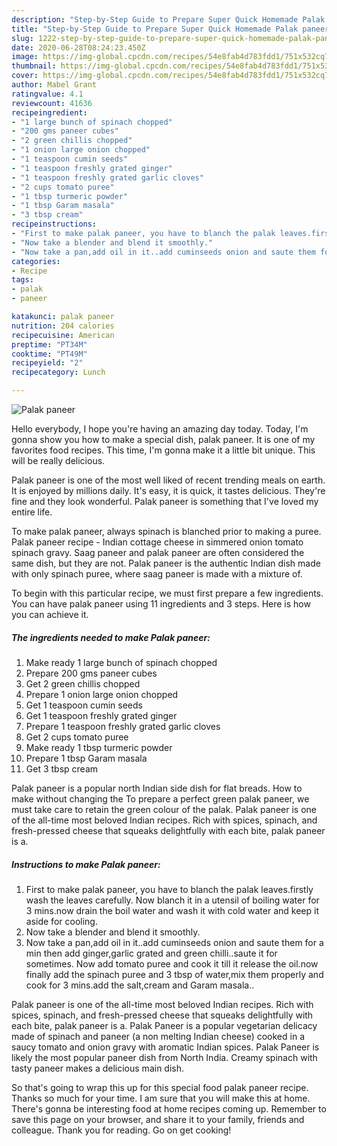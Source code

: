 ```yaml
---
description: "Step-by-Step Guide to Prepare Super Quick Homemade Palak paneer"
title: "Step-by-Step Guide to Prepare Super Quick Homemade Palak paneer"
slug: 1222-step-by-step-guide-to-prepare-super-quick-homemade-palak-paneer
date: 2020-06-28T08:24:23.450Z
image: https://img-global.cpcdn.com/recipes/54e8fab4d783fdd1/751x532cq70/palak-paneer-recipe-main-photo.jpg
thumbnail: https://img-global.cpcdn.com/recipes/54e8fab4d783fdd1/751x532cq70/palak-paneer-recipe-main-photo.jpg
cover: https://img-global.cpcdn.com/recipes/54e8fab4d783fdd1/751x532cq70/palak-paneer-recipe-main-photo.jpg
author: Mabel Grant
ratingvalue: 4.1
reviewcount: 41636
recipeingredient:
- "1 large bunch of spinach chopped"
- "200 gms paneer cubes"
- "2 green chillis chopped"
- "1 onion large onion chopped"
- "1 teaspoon cumin seeds"
- "1 teaspoon freshly grated ginger"
- "1 teaspoon freshly grated garlic cloves"
- "2 cups tomato puree"
- "1 tbsp turmeric powder"
- "1 tbsp Garam masala"
- "3 tbsp cream"
recipeinstructions:
- "First to make palak paneer, you have to blanch the palak leaves.firstly wash the leaves carefully. Now blanch it in a utensil of boiling water for 3 mins.now drain the boil water and wash it with cold water and keep it aside for cooling."
- "Now take a blender and blend it smoothly."
- "Now take a pan,add oil in it..add cuminseeds onion and saute them for a min then add ginger,garlic grated and green chilli..saute it for sometimes. Now add tomato puree and cook it till it release the oil.now finally add the spinach puree and 3 tbsp of water,mix them properly and cook for 3 mins.add the salt,cream and Garam masala.."
categories:
- Recipe
tags:
- palak
- paneer

katakunci: palak paneer 
nutrition: 204 calories
recipecuisine: American
preptime: "PT34M"
cooktime: "PT49M"
recipeyield: "2"
recipecategory: Lunch

---
```



![Palak paneer](https://img-global.cpcdn.com/recipes/54e8fab4d783fdd1/751x532cq70/palak-paneer-recipe-main-photo.jpg)

Hello everybody, I hope you're having an amazing day today. Today, I'm gonna show you how to make a special dish, palak paneer. It is one of my favorites food recipes. This time, I'm gonna make it a little bit unique. This will be really delicious.

Palak paneer is one of the most well liked of recent trending meals on earth. It is enjoyed by millions daily. It's easy, it is quick, it tastes delicious. They're fine and they look wonderful. Palak paneer is something that I've loved my entire life.

To make palak paneer, always spinach is blanched prior to making a puree. Palak paneer recipe - Indian cottage cheese in simmered onion tomato spinach gravy. Saag paneer and palak paneer are often considered the same dish, but they are not. Palak paneer is the authentic Indian dish made with only spinach puree, where saag paneer is made with a mixture of.


To begin with this particular recipe, we must first prepare a few ingredients. You can have palak paneer using 11 ingredients and 3 steps. Here is how you can achieve it.

<!--inarticleads1-->

##### The ingredients needed to make Palak paneer:

1. Make ready 1 large bunch of spinach chopped
1. Prepare 200 gms paneer cubes
1. Get 2 green chillis chopped
1. Prepare 1 onion large onion chopped
1. Get 1 teaspoon cumin seeds
1. Get 1 teaspoon freshly grated ginger
1. Prepare 1 teaspoon freshly grated garlic cloves
1. Get 2 cups tomato puree
1. Make ready 1 tbsp turmeric powder
1. Prepare 1 tbsp Garam masala
1. Get 3 tbsp cream


Palak paneer is a popular north Indian side dish for flat breads. How to make without changing the To prepare a perfect green palak paneer, we must take care to retain the green colour of the palak. Palak paneer is one of the all-time most beloved Indian recipes. Rich with spices, spinach, and fresh-pressed cheese that squeaks delightfully with each bite, palak paneer is a. 

<!--inarticleads2-->

##### Instructions to make Palak paneer:

1. First to make palak paneer, you have to blanch the palak leaves.firstly wash the leaves carefully. Now blanch it in a utensil of boiling water for 3 mins.now drain the boil water and wash it with cold water and keep it aside for cooling.
1. Now take a blender and blend it smoothly.
1. Now take a pan,add oil in it..add cuminseeds onion and saute them for a min then add ginger,garlic grated and green chilli..saute it for sometimes. Now add tomato puree and cook it till it release the oil.now finally add the spinach puree and 3 tbsp of water,mix them properly and cook for 3 mins.add the salt,cream and Garam masala..


Palak paneer is one of the all-time most beloved Indian recipes. Rich with spices, spinach, and fresh-pressed cheese that squeaks delightfully with each bite, palak paneer is a. Palak Paneer is a popular vegetarian delicacy made of spinach and paneer (a non melting Indian cheese) cooked in a saucy tomato and onion gravy with aromatic Indian spices. Palak Paneer is likely the most popular paneer dish from North India. Creamy spinach with tasty paneer makes a delicious main dish. 

So that's going to wrap this up for this special food palak paneer recipe. Thanks so much for your time. I am sure that you will make this at home. There's gonna be interesting food at home recipes coming up. Remember to save this page on your browser, and share it to your family, friends and colleague. Thank you for reading. Go on get cooking!
